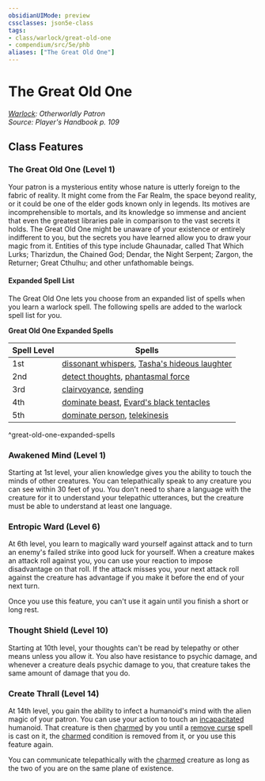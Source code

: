 ```yaml
---
obsidianUIMode: preview
cssclasses: json5e-class
tags:
- class/warlock/great-old-one
- compendium/src/5e/phb
aliases: ["The Great Old One"]
---
```

# The Great Old One
*[Warlock](warlock.md): Otherworldly Patron*  
*Source: Player's Handbook p. 109*  


## Class Features

### The Great Old One (Level 1)

Your patron is a mysterious entity whose nature is utterly foreign to the fabric of reality. It might come from the Far Realm, the space beyond reality, or it could be one of the elder gods known only in legends. Its motives are incomprehensible to mortals, and its knowledge so immense and ancient that even the greatest libraries pale in comparison to the vast secrets it holds. The Great Old One might be unaware of your existence or entirely indifferent to you, but the secrets you have learned allow you to draw your magic from it. Entities of this type include Ghaunadar, called That Which Lurks; Tharizdun, the Chained God; Dendar, the Night Serpent; Zargon, the Returner; Great Cthulhu; and other unfathomable beings.

#### Expanded Spell List

The Great Old One lets you choose from an expanded list of spells when you learn a warlock spell. The following spells are added to the warlock spell list for you.

**Great Old One Expanded Spells**

| Spell Level | Spells |
|-------------|--------|
| 1st | [dissonant whispers](compendium/spells/dissonant-whispers.md), [Tasha's hideous laughter](compendium/spells/tashas-hideous-laughter.md) |
| 2nd | [detect thoughts](compendium/spells/detect-thoughts.md), [phantasmal force](compendium/spells/phantasmal-force.md) |
| 3rd | [clairvoyance](compendium/spells/clairvoyance.md), [sending](compendium/spells/sending.md) |
| 4th | [dominate beast](compendium/spells/dominate-beast.md), [Evard's black tentacles](compendium/spells/evards-black-tentacles.md) |
| 5th | [dominate person](compendium/spells/dominate-person.md), [telekinesis](compendium/spells/telekinesis.md) |
^great-old-one-expanded-spells

### Awakened Mind (Level 1)

Starting at 1st level, your alien knowledge gives you the ability to touch the minds of other creatures. You can telepathically speak to any creature you can see within 30 feet of you. You don't need to share a language with the creature for it to understand your telepathic utterances, but the creature must be able to understand at least one language.

### Entropic Ward (Level 6)

At 6th level, you learn to magically ward yourself against attack and to turn an enemy's failed strike into good luck for yourself. When a creature makes an attack roll against you, you can use your reaction to impose disadvantage on that roll. If the attack misses you, your next attack roll against the creature has advantage if you make it before the end of your next turn.

Once you use this feature, you can't use it again until you finish a short or long rest.

### Thought Shield (Level 10)

Starting at 10th level, your thoughts can't be read by telepathy or other means unless you allow it. You also have resistance to psychic damage, and whenever a creature deals psychic damage to you, that creature takes the same amount of damage that you do.

### Create Thrall (Level 14)

At 14th level, you gain the ability to infect a humanoid's mind with the alien magic of your patron. You can use your action to touch an [incapacitated](rules/conditions.md#incapacitated) humanoid. That creature is then [charmed](rules/conditions.md#charmed) by you until a [remove curse](compendium/spells/remove-curse.md) spell is cast on it, the [charmed](rules/conditions.md#charmed) condition is removed from it, or you use this feature again.

You can communicate telepathically with the [charmed](rules/conditions.md#charmed) creature as long as the two of you are on the same plane of existence.